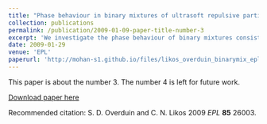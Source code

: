 ```yaml
---
title: "Phase behaviour in binary mixtures of ultrasoft repulsive particles"
collection: publications
permalink: /publication/2009-01-09-paper-title-number-3
excerpt: 'We investigate the phase behaviour of binary mixtures consisting of two ultrasoft species labeled 1 and 2, using the liquid-state theory and the classical density functional theory.'
date: 2009-01-29
venue: 'EPL'
paperurl: 'http://mohan-s1.github.io/files/likos_overduin_binarymix_epl.pdf'
---
```

This paper is about the number 3. The number 4 is left for future work.

[Download paper here](http://mohan-s1.github.io/files/likos_overduin_binarymix_epl.pdf)

Recommended citation: S. D. Overduin and C. N. Likos 2009 *EPL* **85** 26003.
